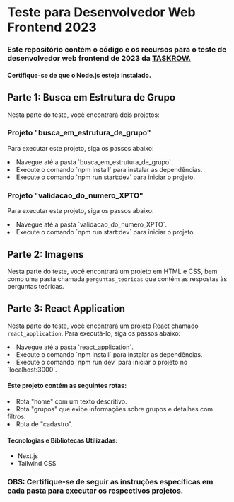 # Teste para Desenvolvedor Web Frontend 2023
### Este repositório contém o código e os recursos para o teste de desenvolvedor web frontend de 2023 da <a target="_blank" href="https://taskrow.com/">TASKROW.</a>

#### Certifique-se de que o Node.js esteja instalado.

## Parte 1: Busca em Estrutura de Grupo
Nesta parte do teste, você encontrará dois projetos:

### Projeto "busca_em_estrutura_de_grupo"
Para executar este projeto, siga os passos abaixo:
<li> Navegue até a pasta `busca_em_estrutura_de_grupo`. </li>
<li> Execute o comando `npm install` para instalar as dependências. </li>
<li> Execute o comando `npm run start:dev` para iniciar o projeto. </li>

### Projeto "validacao_do_numero_XPTO"
Para executar este projeto, siga os passos abaixo:
<li> Navegue até a pasta `validacao_do_numero_XPTO`. </li>
<li>Execute o comando `npm run start:dev` para iniciar o projeto. </li>

## Parte 2: Imagens
Nesta parte do teste, você encontrará um projeto em HTML e CSS, bem como uma pasta chamada `perguntas_teoricas` que contém as respostas às perguntas teóricas.

## Parte 3: React Application
Nesta parte do teste, você encontrará um projeto React chamado `react_application`. Para executá-lo, siga os passos abaixo:

<li> Navegue até a pasta `react_application`. </li>
<li>Execute o comando `npm install` para instalar as dependências. </li>
<li> Execute o comando `npm run dev` para iniciar o projeto no `localhost:3000`. </li>

#### Este projeto contém as seguintes rotas:
<li> Rota "home" com um texto descritivo. </li>
<li> Rota "grupos" que exibe informações sobre grupos e detalhes com filtros. </li>
<li> Rota de "cadastro". </li>

#### Tecnologias e Bibliotecas Utilizadas:
- Next.js
- Tailwind CSS

### OBS: Certifique-se de seguir as instruções específicas em cada pasta para executar os respectivos projetos.
